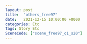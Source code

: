 ```yaml
---
layout: post
title:  "others_free97"
date:   2021-12-15 10:00:00 +0000
categories: Etc
Tags: Story Etc
SceneCode: ["scene_free97_q1_s20"]
---
```

